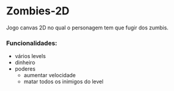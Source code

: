 # Zombies-2D
Jogo canvas 2D no qual o personagem tem que fugir dos zumbis.

### Funcionalidades:
 - vários levels
 - dinheiro
 - poderes
   - aumentar velocidade
   - matar todos os inimigos do level
